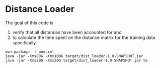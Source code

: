 # Distance Loader
The goal of this code is 
1) verify that all distances have been accounted for and 
2) to calculate the time spent on the distance matrix for the training data specifically.

```
mvn package -f pom.xml 
java -jar -Xms80G -Xmx100G target/dist_loader-1.0-SNAPSHOT.jar 
java -jar -Xms20G -Xmx20G target/dist_loader-1.0-SNAPSHOT.jar te
```